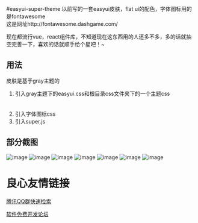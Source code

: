 #easyui-super-theme
以前写的一套easyui皮肤，flat ui的配色，字体图标用的是fontawesome  
这是网址http://fontawesome.dashgame.com/

现在都流行vue，react组件库，不知道现在这东西用的人还多不多，多的话就抽空完善一下，喜欢的话就顺手给个星吧！~

## 用法
皮肤是基于gray主题的
1. 引入gray主题下的easyui.css和根目录css文件夹下的一个主题css  
` `  
` `
2. 引入字体图标css ` `
3. 引入super.js `  `

## 部分截图
![image](http://7s1rqe.com1.z0.glb.clouddn.com/easyui-blue.png)
![image](http://7s1rqe.com1.z0.glb.clouddn.com/easyui-green.png)
![image](http://7s1rqe.com1.z0.glb.clouddn.com/easyui-yellow.png)
![image](http://7s1rqe.com1.z0.glb.clouddn.com/easyui-blueDark.png)
![image](http://7s1rqe.com1.z0.glb.clouddn.com/easyui-super.png)
![image](http://7s1rqe.com1.z0.glb.clouddn.com/easyui-super2.png)
![image](http://7s1rqe.com1.z0.glb.clouddn.com/easyui-super3.png)


 # 良心友情链接

[腾讯QQ群快速检索](http://u.720life.cn/s/8cf73f7c)

[软件免费开发论坛](http://u.720life.cn/s/bbb01dc0)
